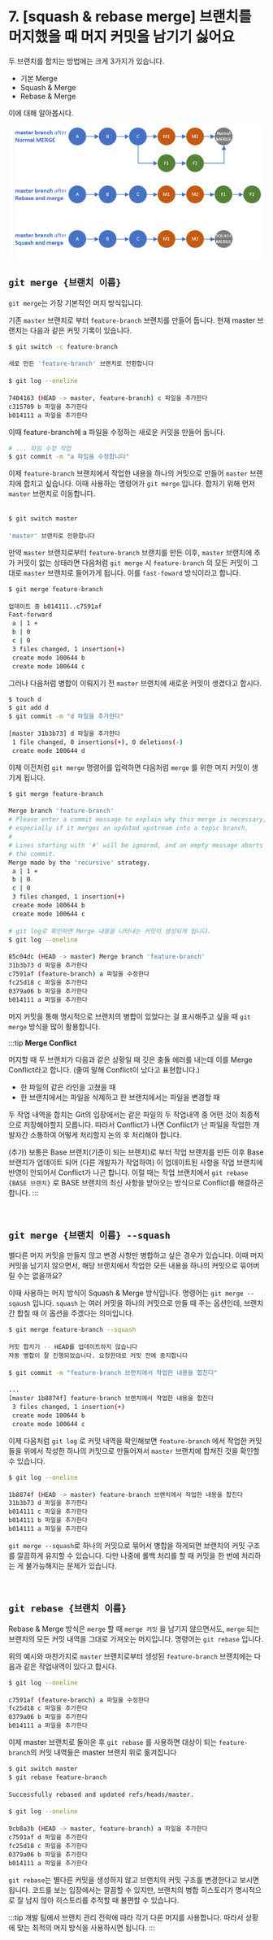 # 7. [squash & rebase merge] 브랜치를 머지했을 때 머지 커밋을 남기기 싫어요 

두 브랜치를 합치는 방법에는 크게 3가지가 있습니다.

- 기본 Merge
- Squash & Merge
- Rebase & Merge

이에 대해 알아봅시다.

![enter image description here](./images/hUtiB.png)

## `git merge {브랜치 이름}`

`git merge`는 가장 기본적인 머지 방식입니다.

기존 `master` 브랜치로 부터 `feature-branch` 브랜치를 만들어 둡니다. 
현재 master 브랜치는 다음과 같은 커밋 기록이 있습니다. 

```bash
$ git switch -c feature-branch

새로 만든 'feature-branch' 브랜치로 전환합니다

$ git log --oneline

7404163 (HEAD -> master, feature-branch) c 파일을 추가한다
c315709 b 파일을 추가한다
b014111 a 파일을 추가한다
```

이때 feature-branch에 a 파일을 수정하는 새로운 커밋을 만들어 둡니다.
```bash
# ... 파일 수정 작업
$ git commit -m "a 파일을 수정합니다"
```

이제 `feature-branch` 브랜치에서 작업한 내용을 하나의 커밋으로 만들어 `master` 브랜치에 합치고 싶습니다. 
이때 사용하는 명령어가 `git merge` 입니다. 합치기 위해 먼저 `master` 브랜치로 이동합니다.

```bash
 
$ git switch master

'master' 브랜치로 전환합니다
```

만약 `master` 브랜치로부터  `feature-branch` 브랜치를 만든 이후, `master` 브랜치에 추가 커밋이 없는 상태라면 다음처럼 `git merge` 시 `feature-branch` 의 모든 커밋이 그대로 `master` 브랜치로 들어가게 됩니다. 이를  `fast-foward` 방식이라고 합니다.

```bash
$ git merge feature-branch

업데이트 중 b014111..c7591af
Fast-forward
 a | 1 +
 b | 0
 c | 0
 3 files changed, 1 insertion(+)
 create mode 100644 b
 create mode 100644 c
```

그러나 다음처럼 병합이 이뤄지기 전 `master` 브랜치에 새로운 커밋이 생겼다고 합시다.

```bash
$ touch d
$ git add d
$ git commit -m "d 파일을 추가한다"

[master 31b3b73] d 파일을 추가한다
 1 file changed, 0 insertions(+), 0 deletions(-)
 create mode 100644 d
```

이제 이전처럼 `git merge` 명령어를 입력하면 다음처럼 `merge` 를 위한 머지 커밋이 생기게 됩니다.

```bash
$ git merge feature-branch

Merge branch 'feature-branch'
# Please enter a commit message to explain why this merge is necessary,
# especially if it merges an updated upstream into a topic branch.
#
# Lines starting with '#' will be ignored, and an empty message aborts
# the commit.
Merge made by the 'recursive' strategy.
 a | 1 +
 b | 0
 c | 0
 3 files changed, 1 insertion(+)
 create mode 100644 b
 create mode 100644 c

# git log로 확인하면 Merge 내용을 나타내는 커밋이 생성되게 됩니다.
$ git log --oneline

85c04dc (HEAD -> master) Merge branch 'feature-branch'
31b3b73 d 파일을 추가한다
c7591af (feature-branch) a 파일을 수정한다
fc25d18 c 파일을 추가한다
0379a06 b 파일을 추가한다
b014111 a 파일을 추가한다
```

머지 커밋을 통해 명시적으로 브랜치의 병합이 있었다는 걸 표시해주고 싶을 때 `git merge` 방식을 많이 활용합니다.

:::tip
**Merge Conflict**

머지할 때 두 브랜치가  다음과 같은 상황일 때 깃은 충돌 에러를 내는데 이를 Merge Conflict라고 합니다. (줄여 말해 Conflict이 났다고 표현합니다.)
- 한 파일의 같은 라인을 고쳤을 때
- 한 브랜치에서는 파일을 삭제하고 한 브랜치에서는 파일을 변경할 때

두 작업 내역을 합치는 Git의 입장에서는 같은 파일의 두 작업내역 중 어떤 것이 최종적으로 저장해야할지 모릅니다. 따라서 Conflict가 나면 Conflict가 난 파일을 작업한 개발자간 소통하여 어떻게 처리할지 논의 후 처리해야 합니다.

(추가)
보통은 Base 브랜치(기준이 되는 브랜치)로 부터 작업 브랜치를 만든 이후 Base 브랜치가 업데이트 되어 (다른 개발자가 작업하여) 이 업데이트된 사항을 작업 브랜치에 반영이 안되어서 Conflict가 나곤 합니다. 이럴 때는 작업 브랜치에서 `git rebase {BASE 브랜치}` 로 BASE 브랜치의 최신 사항을 받아오는 방식으로 Conflict를 해결하곤 합니다.
:::

<br>

## `git merge {브랜치 이름} --squash` 

별다른 머지 커밋을 만들지 않고 변경 사항만 병합하고 싶은 경우가 있습니다. 이때 머지 커밋을 남기지 않으면서, 해당 브랜치에서 작업한 모든 내용을 하나의 커밋으로 묶어버릴 수는 없을까요?

이때 사용하는 머지 방식이 Squash & Merge 방식입니다. 명령어는 `git merge --sqaush` 입니다. `squash` 는 여러 커밋을 하나의 커밋으로 만들 때 주는 옵션인데, 브랜치 간 합칠 때 이 옵션을 주겠다는 의미입니다.

```bash
$ git merge feature-branch --squash

커밋 합치기 -- HEAD를 업데이트하지 않습니다
자동 병합이 잘 진행되었습니다. 요청한대로 커밋 전에 중지합니다

$ git commit -m "feature-branch 브랜치에서 작업한 내용을 합친다" 

...
[master 1b8874f] feature-branch 브랜치에서 작업한 내용을 합친다
 3 files changed, 1 insertion(+)
 create mode 100644 b
 create mode 100644 c
```

이제 다음처럼 `git log` 로 커밋 내역을 확인해보면 `feature-branch` 에서 작업한 커밋들을 위에서 작성한 하나의 커밋으로 만들어져서  `master` 브랜치에 합쳐진 것을 확인할 수 있습니다.

```bash
$ git log --oneline

1b8874f (HEAD -> master) feature-branch 브랜치에서 작업한 내용을 합친다
31b3b73 d 파일을 추가한다
b014111 c 파일을 추가한다
b014111 b 파일을 추가한다
b014111 a 파일을 추가한다
```

`git merge --squash`로 하나의 커밋으로 묶어서 병합을 하게되면 브랜치의 커밋 구조를 깔끔하게 유지할 수 있습니다. 
다만 나중에 롤백 처리를 할 때 커밋을 한 번에 처리하는 게 불가능해지는 문제가 있습니다. 

<br>

## `git rebase {브랜치 이름}`

Rebase & Merge 방식은 `merge` 할 때 `merge 커밋` 을 남기지 않으면서도, `merge` 되는 브랜치의 모든 커밋 내역을 그대로 가져오는 머지입니다. 명령어는 `git rebase` 입니다.

위의 예시와 마찬가지로 `master` 브랜치로부터 생성된 `feature-branch` 브랜치에는 다음과 같은 작업내역이 있다고 합시다.

```bash
$ git log --oneline

c7591af (feature-branch) a 파일을 수정한다
fc25d18 c 파일을 추가한다
0379a06 b 파일을 추가한다
b014111 a 파일을 추가한다
```

이제 master 브랜치로 돌아온 후 `git rebase` 를 사용하면 대상이 되는 `feature-branch`의 커밋 내역들은 master 브랜치 위로 옮겨집니다

```bash
$ git switch master
$ git rebase feature-branch

Successfully rebased and updated refs/heads/master.

$ git log --oneline

9cb8a3b (HEAD -> master, feature-branch) a 파일을 추가한다
c7591af d 파일을 추가한다
fc25d18 c 파일을 추가한다
0379a06 b 파일을 추가한다
b014111 a 파일을 추가한다
```

`git rebase`는 별다른 커밋을 생성하지 않고 브랜치의 커밋 구조를 변경한다고 보시면 됩니다.
코드를 보는 입장에서는 깔끔할 수 있지만, 브랜치의 병합 히스토리가 명시적으로 잘 남지 않아 히스토리를 추적할 때 불편할 수 있습니다.   

:::tip
개발 팀에서 브랜치 관리 전략에 따라 각기 다른 머지를 사용합니다. 따라서 상황에 맞는 최적의 머지 방식을 사용하시면 됩니다. 
:::